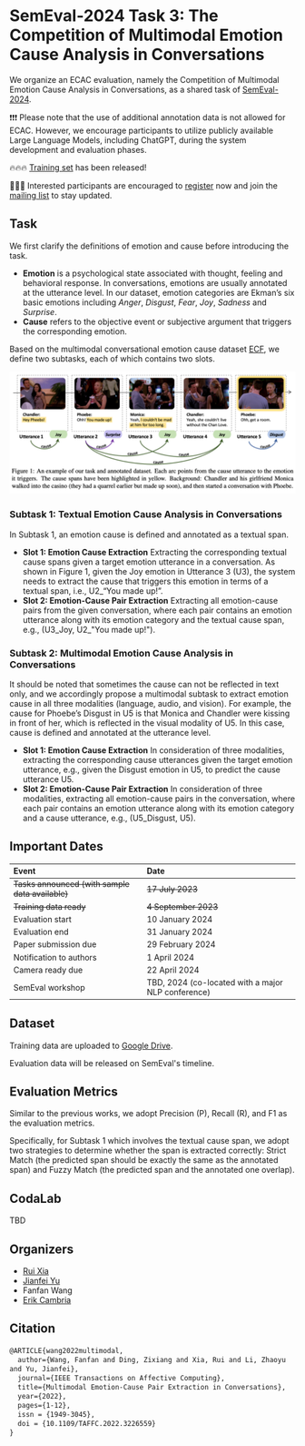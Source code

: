 # SemEval-2024 Task 3: The Competition of Multimodal Emotion Cause Analysis in Conversations

We organize an ECAC evaluation, namely the Competition of Multimodal Emotion Cause Analysis in Conversations, as a shared task of [SemEval-2024](https://semeval.github.io/SemEval2024/tasks).

❗️❗️❗️ Please note that the use of additional annotation data is not allowed for ECAC. However, we encourage participants to utilize publicly available Large Language Models, including ChatGPT, during the system development and evaluation phases.

🔥🔥🔥 [Training set](#Dataset) has been released!

🌟🌟🌟 Interested participants are encouraged to [register](https://forms.gle/ioFAFTbuMtoRM7yd6) now and join the [mailing list](https://groups.google.com/g/ecf_eca) to stay updated.

<!--- **Registration Form:** [](https://forms.gle/ioFAFTbuMtoRM7yd6)
**Mailing List:** [ecf_eca@groups.google.com](https://groups.google.com/g/ecf_eca)
**[TRIAL]** The sample data are uploaded to [Google Drive](https://drive.google.com/drive/folders/16jCk5o4dp0ew5ce-ewEEJ_v6bOPFJinC?usp=sharing). -->


## Task
We first clarify the definitions of emotion and cause before introducing the task. 
- **Emotion** is a psychological state associated with thought, feeling and behavioral response. In conversations, emotions are usually annotated at the utterance level. In our dataset, emotion categories are Ekman’s six basic emotions including *Anger*, *Disgust*, *Fear*, *Joy*, *Sadness* and *Surprise*. 
- **Cause** refers to the objective event or subjective argument that triggers the corresponding emotion.

Based on the multimodal conversational emotion cause dataset [ECF](https://github.com/NUSTM/MECPE), we define two subtasks, each of which contains two slots.

![example](https://github.com/NUSTM/SemEval-2024_ECAC/raw/main/example.png)

### Subtask 1: Textual Emotion Cause Analysis in Conversations
In Subtask 1, an emotion cause is defined and annotated as a textual span. 
- **Slot 1: Emotion Cause Extraction**  Extracting the corresponding textual cause spans given a target emotion utterance in a conversation. As shown in Figure 1, given the Joy emotion in Utterance 3 (U3), the system needs to extract the cause that triggers this emotion in terms of a textual span, i.e., U2\_“You made up!”.
- **Slot 2: Emotion-Cause Pair Extraction**  Extracting all emotion-cause pairs from the given conversation, where each pair contains an emotion utterance along with its emotion category and the textual cause span, e.g., (U3\_Joy, U2\_"You made up!").

### Subtask 2: Multimodal Emotion Cause Analysis in Conversations

It should be noted that sometimes the cause can not be reflected in text only, and we accordingly propose a multimodal subtask to extract emotion cause in all three modalities (language, audio, and vision). For example, the cause for Phoebe’s Disgust in U5 is that Monica and Chandler were kissing in front of her, which is reflected in the visual modality of U5. In this case, cause is defined and annotated at the utterance level.

- **Slot 1: Emotion Cause Extraction**  In consideration of three modalities, extracting the corresponding cause utterances given the target emotion utterance, e.g., given the Disgust emotion in U5, to predict the cause utterance U5.
- **Slot 2: Emotion-Cause Pair Extraction**  In consideration of three modalities, extracting all emotion-cause pairs in the conversation, where each pair contains an emotion utterance along with its emotion category and a cause utterance, e.g., (U5\_Disgust, U5).

## Important Dates

| Event | Date                                       |
| :-------------------------------------------- | :-------------------------------------------------- |
| ~~Tasks announced (with sample data available)~~ | ~~17 July 2023~~                                      |
| ~~Training data ready~~                          | ~~4 September 2023~~                                   |
| Evaluation start                             | 10 January 2024                                    |
| Evaluation end                               | 31 January 2024                                    |
| Paper submission due                         | 29 February 2024                                   |
| Notification to authors                      | 1 April 2024                                       |
| Camera ready due                             | 22 April 2024                                      |
| SemEval workshop                             | TBD, 2024 (co-located with a major NLP conference) |

## <span id="Dataset">Dataset</span>

Training data are uploaded to [Google Drive](https://drive.google.com/drive/folders/1TIRBiL8z4ZnoxtuKM8pnjtm2BxB5mS4Y?usp=sharing).

Evaluation data will be released on SemEval's timeline.

## Evaluation Metrics

Similar to the previous works, we adopt Precision (P), Recall (R), and F1 as the evaluation metrics. 

Specifically, for Subtask 1 which involves the textual cause span, we adopt two strategies to determine whether the span is extracted correctly: Strict Match (the predicted span should be exactly the same as the annotated span) and Fuzzy Match (the predicted span and the annotated one overlap).

## CodaLab

TBD

## Organizers
- [Rui Xia](http://www.nustm.cn/member/rxia/index.html)
- [Jianfei Yu](https://sites.google.com/site/jfyu1990/)
- Fanfan Wang
- [Erik Cambria](https://dr.ntu.edu.sg/cris/rp/rp00927)

## Citation
```
@ARTICLE{wang2022multimodal,
  author={Wang, Fanfan and Ding, Zixiang and Xia, Rui and Li, Zhaoyu and Yu, Jianfei},
  journal={IEEE Transactions on Affective Computing}, 
  title={Multimodal Emotion-Cause Pair Extraction in Conversations}, 
  year={2022},
  pages={1-12},
  issn = {1949-3045},
  doi = {10.1109/TAFFC.2022.3226559}
}
```
